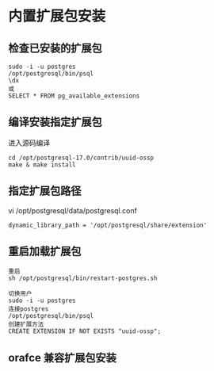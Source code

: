# 内置扩展包安装
## 检查已安装的扩展包
```
sudo -i -u postgres
/opt/postgresql/bin/psql
\dx
或
SELECT * FROM pg_available_extensions 
```

## 编译安装指定扩展包
进入源码编译
```
cd /opt/postgresql-17.0/contrib/uuid-ossp
make & make install
```

## 指定扩展包路径
vi /opt/postgresql/data/postgresql.conf
```
dynamic_library_path = '/opt/postgresql/share/extension'
```

## 重启加载扩展包
```
重启
sh /opt/postgresql/bin/restart-postgres.sh

切换用户
sudo -i -u postgres
连接postgres
/opt/postgresql/bin/psql
创建扩展方法
CREATE EXTENSION IF NOT EXISTS "uuid-ossp";
```

## orafce 兼容扩展包安装
